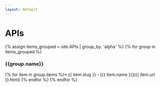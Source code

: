 ```yaml
---
layout: default
---
```

# APIs

{% assign items_grouped = site.APIs | group_by: 'alpha' %}
{% for group in items_grouped %}
### {{group.name}}
{% for item in group.items %}* {{ item.slug }} - [{{ item.name }}]({{ item.url }}.html)
{% endfor %}
{% endfor %}


